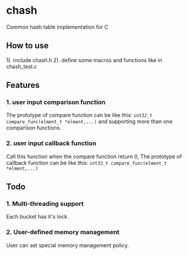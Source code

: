 # chash
Common hash table implementation for C

## How to use

1). include chash.h
2). define some macros and functions like in chash_test.c

## Features

### 1. user input comparison function
The prototype of compare function can be like this: 
`int32_t compare_func(elment_t *elment,...)`
and supporting more than one comparison functions.

### 2. user input callback function
Call this function when the compare function return 0, The prototype of callback function can be like this: 
`int32_t compare_func(elment_t *elment,...)`

## Todo
### 1. Multi-threading support
Each bucket has it's lock.

### 2. User-defined memory management
User can set special memory management policy.
